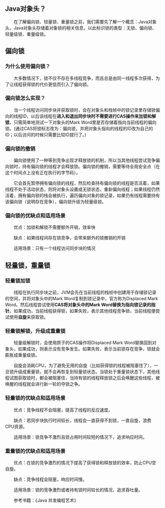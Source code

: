## Java对象头？
　　在了解偏向锁、轻量锁、重量锁之前，我们需要先了解一个概念：Java对象头。Java对象头存储着对象锁的相关信息，以此标识锁的类型：无锁、偏向锁、轻量级锁、重量级锁。

## 偏向锁

### 为什么使用偏向锁？
　　大多数情况下，锁不仅不存在多线程竞争，而且总是由同一线程多次获得，为了让线程获得锁的代价更低而引入了偏向锁。

### 偏向锁怎么实现？
　　当一个线程访问同步块并获取锁时，会在对象头和栈帧中的锁记录里存储锁偏向的线程ID，以后该线程在**进入和退出同步块时不需要进行CAS操作来加锁和解锁**，只需简单地测试一下对象头的Mark Word里是否存储着指向当前线程的偏向锁。(通过CAS将锁标志改为：偏向锁，并把对象头指向的线程的ID改为自己的ID；以后访问的时候只需要比较ID就行了。)

### 偏向锁的撤销

　　偏向锁使用了一种等到竞争出现才释放锁的机制，所以当其他线程尝试竞争偏向锁时，持有偏向锁的线程才会释放锁。偏向锁的撤销，需要等待全局安全点（在这个时间点上没有正在执行的字节码）。

　　它会首先暂停拥有偏向锁的线程，然后检查持有偏向锁的线程是否活着，如果线程不处于活动状态，则将对象头设置成无锁状态，重新偏向线程；如果线程仍然活着，拥有偏向锁的栈会被执行，遍历偏向对象的锁记录，如果仍有线程需要持有该偏向锁（说明存在竞争），偏向锁升级为轻量级锁。

### 偏向锁的优缺点和适用场景

　　优点：加锁和解锁不需要额外开销，效率快

　　缺点：如果线程间存在锁竞争，会带来额外的锁撤销的开销

　　适用场景：只有一个线程访问同步块的情况
  
## 轻量锁，重量锁

### 轻量锁加锁
　　线程在执行同步块之前，JVM会先在当前线程的栈桢中创建用于存储锁记录的空间，并将对象头中的Mark Word复制到锁记录中，官方称为Displaced Mark Word。然后线程尝试使用**CAS将对象头中的Mark Word替换为指向锁记录的指针**。如果成功，当前线程获得锁，如果失败，表示其他线程竞争锁，当前线程便尝试使用**自旋**来获取锁。

### 轻量锁解锁，升级成重量锁
　　轻量级解锁时，会使用原子的CAS操作将Displaced Mark Word替换回到对象头，如果成功，则表示没有竞争发生。如果失败，表示当前锁存在竞争，锁就会膨胀成重量级锁。

　　自旋会消耗CPU，为了避免无用的自旋（比如获得锁的线程被阻塞住了），一旦锁升级成重量锁，就不会再恢复到轻量锁状态。当锁处于重量锁状态下，其他线程试图获取锁时，都会被阻塞住，当持有锁的线程释放锁之后会唤醒这些线程，被唤醒的线程就会进行新一轮的夺锁之争。

### 轻量锁的优缺点和适用场景

　　优点：竞争线程不会阻塞，提高了线程的反应速度。

　　缺点：若同步块执行时间较长，线程会一直获得不到锁，一直自旋，浪费CPU资源。

　　适用场景：锁竞争不激烈且锁占用时间较短的情况下，追求响应时间。

### 重量锁的优缺点和适用场景

　　优点：在锁的竞争激烈的情况下提高了获得锁和释放锁的效率，防止CPU空自旋。

　　缺点：竞争线程会阻塞，响应时间慢。

　　适用场景：锁的竞争激烈或者持有锁时间较长的情况，追求吞吐量。
  
　　参考书籍：《Java 并发编程艺术》
